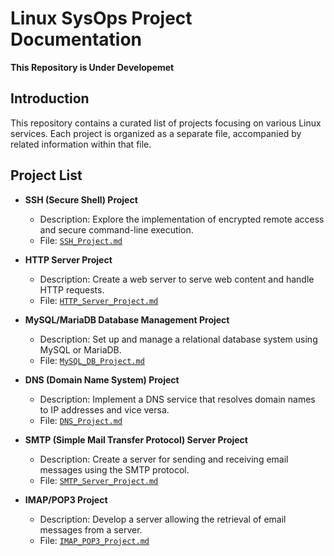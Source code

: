# Linux SysOps Project Documentation

**This Repository is Under Developemet**

## Introduction

This repository contains a curated list of projects focusing on various Linux services. Each project is organized as a separate file, accompanied by related information within that file.

## Project List

- **SSH (Secure Shell) Project**
   - Description: Explore the implementation of encrypted remote access and secure command-line execution.
   - File: [`SSH_Project.md`](SSH_Project.md)

- **HTTP Server Project**
   - Description: Create a web server to serve web content and handle HTTP requests.
   - File: [`HTTP_Server_Project.md`](HTTP_Server_Project.md)

- **MySQL/MariaDB Database Management Project**
   - Description: Set up and manage a relational database system using MySQL or MariaDB.
   - File: [`MySQL_DB_Project.md`](MySQL_DB_Project.md)

- **DNS (Domain Name System) Project**
   - Description: Implement a DNS service that resolves domain names to IP addresses and vice versa.
   - File: [`DNS_Project.md`](DNS_Project.md)

- **SMTP (Simple Mail Transfer Protocol) Server Project**
   - Description: Create a server for sending and receiving email messages using the SMTP protocol.
   - File: [`SMTP_Server_Project.md`](SMTP_Server_Project.md)

- **IMAP/POP3 Project**
   - Description: Develop a server allowing the retrieval of email messages from a server.
   - File: [`IMAP_POP3_Project.md`](IMAP_POP3_Project.md)

   <!--

- **Nginx Proxy and Load Balancing Project**
   - Description: Utilize Nginx to act as a reverse proxy and distribute incoming traffic across multiple servers.
   - File: [`Nginx_Proxy_Load_Balancing_Project.md`](Nginx_Proxy_Load_Balancing_Project.md)

- **PHP, Python, Node.js, and Java Web Application Deployment Project**
   - Description: Deploy web applications built with these technologies, considering different hosting platforms and deployment strategies.
   - File: [`Web_App_Deployment_Project.md`](Web_App_Deployment_Project.md)

- **Managing servers using Linux-based operating systems**
   - Description: Develop tools or scripts to manage dynamic network configuration settings.
   - File: [`Network_Configuration_Project.md`](Network_Configuration_Project.md)

- **FTP (File Transfer Protocol) Server Project**
   - Description: Build a server for facilitating file transfers between systems using the FTP protocol.
   - File: [`FTP_Server_Project.md`](FTP_Server_Project.md)

- **NTP (Network Time Protocol) Project**
   - Description: Synchronize system clocks across a network using the NTP protocol.
   - File: [`NTP_Project.md`](NTP_Project.md)

- **NFS (Network File System) Server Project**
   - Description: Implement a server for remote file access and sharing using the NFS protocol.
   - File: [`NFS_Server_Project.md`](NFS_Server_Project.md)

- **LDAP (Lightweight Directory Access Protocol) Server Project**
   - Description: Implement a centralized directory service using LDAP for managing user and system information.
   - File: [`LDAP_Server_Project.md`](LDAP_Server_Project.md)

- **Firewall Implementation Project**
   - Description: Set up and configure a firewall to control network traffic and enhance security.
   - File: [`Firewall_Implementation_Project.md`](Firewall_Implementation_Project.md)

- **Cron Job Automation Project**
   - Description: Automate tasks at specified intervals using the Cron job scheduling service.
   - File: [`Cron_Job_Automation_Project.md`](Cron_Job_Automation_Project.md)

- **Logging and Event Management Project**
   - Description: Implement a system for collecting, managing, and analyzing various system logs and events.
   - File: [`Logging_Event_Management_Project.md`](Logging_Event_Management_Project.md)

- **Network and System Monitoring Project**
   - Description: Build a monitoring system to oversee network and system health, providing alerts on issues.
   - File: [`Network_System_Monitoring_Project.md`](Network_System_Monitoring_Project.md)

- **Security Services Implementation Project**
   - Description: Enhance system security by implementing security services such as SELinux and access control lists (ACLs).
   - File: [`Security_Services_Implementation_Project.md`](Security_Services_Implementation_Project.md)

- **Backup and Recovery Services Project**
   - Description: Develop a system for automating data backup and recovery processes.
   - File: [`Backup_Recovery_Services_Project.md`](Backup_Recovery_Services_Project.md)

-->